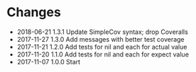 # Changes

* 2018-06-21 1.3.1 Update SimpleCov syntax; drop Coveralls
* 2017-11-27 1.3.0 Add messages with better test coverage
* 2017-11-21 1.2.0 Add tests for nil and each for actual value
* 2017-11-20 1.1.0 Add tests for nil and each for expect value
* 2017-11-07 1.0.0 Start

